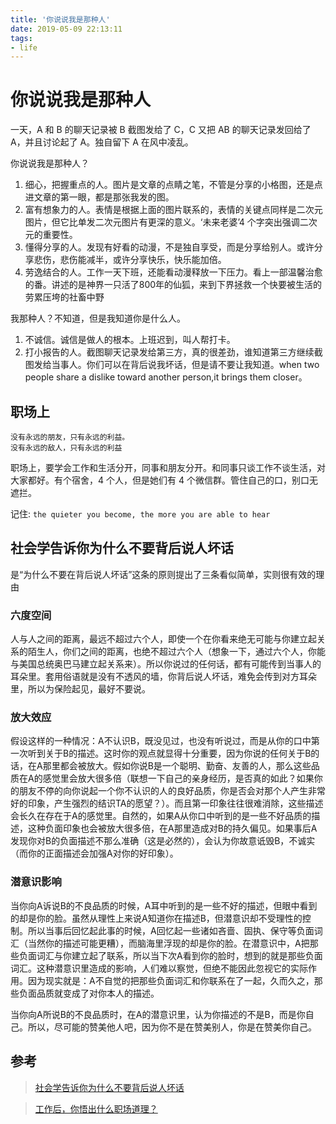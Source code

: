 ```yaml
---
title: '你说说我是那种人'
date: 2019-05-09 22:13:11
tags:
- life
---
```


# 你说说我是那种人

一天，A 和 B 的聊天记录被 B 截图发给了 C，C 又把 AB 的聊天记录发回给了 A，并且讨论起了 A。独自留下 A 在风中凌乱。

你说说我是那种人？

1. 细心，把握重点的人。图片是文章的点睛之笔，不管是分享的小格图，还是点进文章的第一眼，都是那张我发的图。
2. 富有想象力的人。表情是根据上面的图片联系的，表情的关键点同样是二次元图片，但它比单发二次元图片有更深的意义。‘未来老婆’4 个字突出强调二次元的重要性。
3. 懂得分享的人。发现有好看的动漫，不是独自享受，而是分享给别人。或许分享悲伤，悲伤能减半，或许分享快乐，快乐能加倍。
4. 劳逸结合的人。工作一天下班，还能看动漫释放一下压力。看上一部温馨治愈的番。讲述的是神界一只活了800年的仙狐，来到下界拯救一个快要被生活的劳累压垮的社畜中野

我那种人？不知道，但是我知道你是什么人。

1. 不诚信。诚信是做人的根本。上班迟到，叫人帮打卡。
2. 打小报告的人。截图聊天记录发给第三方，真的很差劲，谁知道第三方继续截图发给当事人。你们可以在背后说我坏话，但是请不要让我知道。when two people share a dislike toward another person,it brings them closer。

## 职场上

    没有永远的朋友，只有永远的利益。
    没有永远的敌人，只有永远的利益

职场上，要学会工作和生活分开，同事和朋友分开。和同事只谈工作不谈生活，对大家都好。有个宿舍，4 个人，但是她们有 4 个微信群。管住自己的口，别口无遮拦。

记住: `the quieter you become, the more you are able to hear`


## 社会学告诉你为什么不要背后说人坏话

是“为什么不要在背后说人坏话”这条的原则提出了三条看似简单，实则很有效的理由

### 六度空间

人与人之间的距离，最远不超过六个人，即使一个在你看来绝无可能与你建立起关系的陌生人，你们之间的距离，也绝不超过六个人（想象一下，通过六个人，你能与美国总统奥巴马建立起关系来）。所以你说过的任何话，都有可能传到当事人的耳朵里。套用俗语就是没有不透风的墙，你背后说人坏话，难免会传到对方耳朵里，所以为保险起见，最好不要说。

### 放大效应

假设这样的一种情况：A不认识B，既没见过，也没有听说过，而是从你的口中第一次听到关于B的描述。这时你的观点就显得十分重要，因为你说的任何关于B的话，在A那里都会被放大。假如你说B是一个聪明、勤奋、友善的人，那么这些品质在A的感觉里会放大很多倍（联想一下自己的亲身经历，是否真的如此？如果你的朋友不停的向你说起一个你不认识的人的良好品质，你是否会对那个人产生非常好的印象，产生强烈的结识TA的愿望？）。而且第一印象往往很难消除，这些描述会长久在存在于A的感觉里。自然的，如果A从你口中听到的是一些不好品质的描述，这种负面印象也会被放大很多倍，在A那里造成对B的持久偏见。如果事后A发现你对B的负面描述不那么准确（这是必然的），会认为你故意诋毁B，不诚实（而你的正面描述会加强A对你的好印象）。

### 潜意识影响

当你向A诉说B的不良品质的时候，A耳中听到的是一些不好的描述，但眼中看到的却是你的脸。虽然从理性上来说A知道你在描述B，但潜意识却不受理性的控制。所以当事后回忆起此事的时候，A回忆起一些诸如吝啬、固执、保守等负面词汇（当然你的描述可能更糟），而脑海里浮现的却是你的脸。在潜意识中，A把那些负面词汇与你建立起了联系，所以当下次A看到你的脸时，想到的就是那些负面词汇。这种潜意识里造成的影响，人们难以察觉，但绝不能因此忽视它的实际作用。因为现实就是：A不自觉的把那些负面词汇和你联系在了一起，久而久之，那些负面品质就变成了对你本人的描述。

当你向A所说B的不良品质时，在A的潜意识里，认为你描述的不是B，而是你自己。所以，尽可能的赞美他人吧，因为你不是在赞美别人，你是在赞美你自己。

## 参考

> [社会学告诉你为什么不要背后说人坏话](https://www.douban.com/note/140239026/)

> [工作后，你悟出什么职场道理？](https://www.zhihu.com/question/30147821)